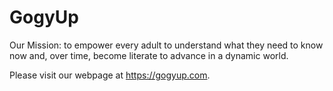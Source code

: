 # GogyUp

Our Mission: to empower every adult to understand what they need to know now and, over time, become literate to advance in a dynamic world.

Please visit our webpage at https://gogyup.com.